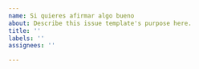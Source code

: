```yaml
---
name: Si quieres afirmar algo bueno
about: Describe this issue template's purpose here.
title: ''
labels: ''
assignees: ''

---
```



